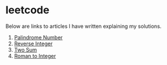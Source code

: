 # leetcode
Below are links to articles I have written explaining my solutions.

1. [Palindrome Number](https://roodsoren.medium.com/palindrome-number-leetcode-a7f8f11463d)
2. [Reverse Integer](https://roodsoren.medium.com/reverse-integer-leetcode-752f7e89e1e)
3. [Two Sum](https://roodsoren.medium.com/two-sum-leetcode-f0770f4e6449)
4. [Roman to Integer](https://roodsoren.medium.com/roman-to-integer-leetcode-4786789e67e6)
